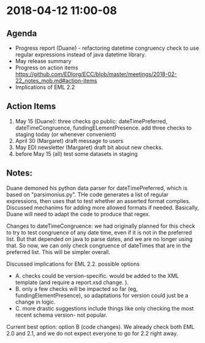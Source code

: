 
# 2018-04-12 11:00-08
## Agenda
* Progress report (Duane) - refactoring datetime congruency check to use regular expressions instead of java datetime library.
* May release summary 
* Progress on action items https://github.com/EDIorg/ECC/blob/master/meetings/2018-02-22_notes_mob.md#action-items
* Implications of EML 2.2

## Action Items
1. May 15 (Duane): three checks go public: dateTimePreferred, dateTimeCongruence, fundingELementPresence. 
add three checks to staging today (or whenever convenient)
1. April 30 (Margaret) draft message to users
1. May EDI newsletter (Margaret) draft bit about new checks.
1. before May 15 (all) test some datasets in staging

## Notes:
Duane demoned his python data parser for dateTimePreferred, 
which is based on "parsimonius.py". THe code generates a list of regular expressions, then uses
that to test whether an asserted format complies. Discussed mechanims for adding more allowed formats if needed. Basically, Duane 
will need to adapt the code to produce that regex.

Changes to dateTimeCongruence: we had originally planned for this check to try to test congruence of any date time, even if it is not in
the preferred list. But that depended on java to parse dates, and we are no longer using that. So now, we can only check congruence 
of dateTimes that are in the preferred list. This will be simpler overall.

Discussed implications for EML 2.2. possible options
* A. checks could be version-specific. would be added to the XML template (and require a report.xsd change. ).
* B. only a few checks will be impacted so far (eg, fundingElementPresence), so adaptations for version could just be a change in logic.
* C. more drastic suggestions include things like only checking the most recent schema version- not popular. 

Current best option: option B (code changes). We already check both EML 2.0 and 2.1, and we do not expect everyone to go for 2.2 
right away. 
